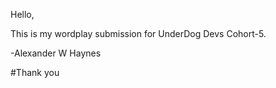 <p align="center">

Hello, 

This is my wordplay submission for UnderDog Devs Cohort-5. 

-Alexander W Haynes

#Thank you
